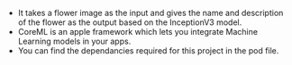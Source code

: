 - It takes a flower image as the input and gives the name and description of the flower as the output based on the InceptionV3 model.
- CoreML is an apple framework which lets you integrate Machine Learning models in your apps.
- You can find the dependancies required for this project in the pod file.
